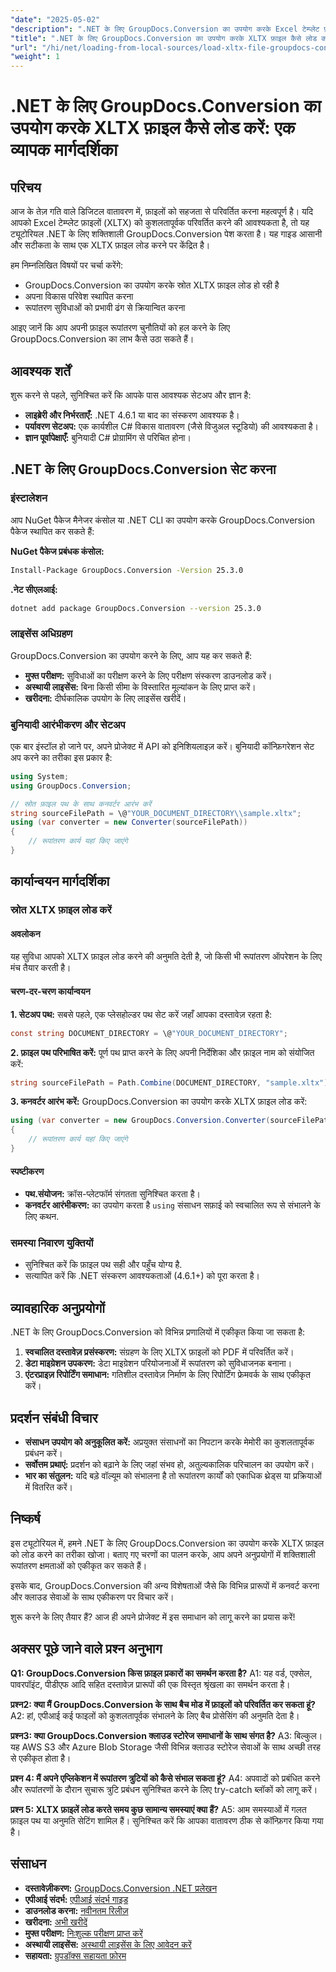 ```yaml
---
"date": "2025-05-02"
"description": ".NET के लिए GroupDocs.Conversion का उपयोग करके Excel टेम्प्लेट फ़ाइलों (XLTX) को कुशलतापूर्वक लोड और परिवर्तित करना सीखें। यह मार्गदर्शिका विस्तृत चरण, कोड उदाहरण और समस्या निवारण युक्तियाँ प्रदान करती है।"
"title": ".NET के लिए GroupDocs.Conversion का उपयोग करके XLTX फ़ाइल कैसे लोड करें एक व्यापक गाइड"
"url": "/hi/net/loading-from-local-sources/load-xltx-file-groupdocs-conversion-net/"
"weight": 1
---
```


# .NET के लिए GroupDocs.Conversion का उपयोग करके XLTX फ़ाइल कैसे लोड करें: एक व्यापक मार्गदर्शिका

## परिचय

आज के तेज़ गति वाले डिजिटल वातावरण में, फ़ाइलों को सहजता से परिवर्तित करना महत्वपूर्ण है। यदि आपको Excel टेम्प्लेट फ़ाइलों (XLTX) को कुशलतापूर्वक परिवर्तित करने की आवश्यकता है, तो यह ट्यूटोरियल .NET के लिए शक्तिशाली GroupDocs.Conversion पेश करता है। यह गाइड आसानी और सटीकता के साथ एक XLTX फ़ाइल लोड करने पर केंद्रित है।

हम निम्नलिखित विषयों पर चर्चा करेंगे:
- GroupDocs.Conversion का उपयोग करके स्रोत XLTX फ़ाइल लोड हो रही है
- अपना विकास परिवेश स्थापित करना
- रूपांतरण सुविधाओं को प्रभावी ढंग से क्रियान्वित करना

आइए जानें कि आप अपनी फ़ाइल रूपांतरण चुनौतियों को हल करने के लिए GroupDocs.Conversion का लाभ कैसे उठा सकते हैं।

## आवश्यक शर्तें

शुरू करने से पहले, सुनिश्चित करें कि आपके पास आवश्यक सेटअप और ज्ञान है:

- **लाइब्रेरी और निर्भरताएँ:** .NET 4.6.1 या बाद का संस्करण आवश्यक है।
- **पर्यावरण सेटअप:** एक कार्यशील C# विकास वातावरण (जैसे विजुअल स्टूडियो) की आवश्यकता है।
- **ज्ञान पूर्वापेक्षाएँ:** बुनियादी C# प्रोग्रामिंग से परिचित होना।

## .NET के लिए GroupDocs.Conversion सेट करना

### इंस्टालेशन

आप NuGet पैकेज मैनेजर कंसोल या .NET CLI का उपयोग करके GroupDocs.Conversion पैकेज स्थापित कर सकते हैं:

**NuGet पैकेज प्रबंधक कंसोल:**
```bash
Install-Package GroupDocs.Conversion -Version 25.3.0
```

**.नेट सीएलआई:**
```bash
dotnet add package GroupDocs.Conversion --version 25.3.0
```

### लाइसेंस अधिग्रहण

GroupDocs.Conversion का उपयोग करने के लिए, आप यह कर सकते हैं:
- **मुफ्त परीक्षण:** सुविधाओं का परीक्षण करने के लिए परीक्षण संस्करण डाउनलोड करें।
- **अस्थायी लाइसेंस:** बिना किसी सीमा के विस्तारित मूल्यांकन के लिए प्राप्त करें।
- **खरीदना:** दीर्घकालिक उपयोग के लिए लाइसेंस खरीदें।

### बुनियादी आरंभीकरण और सेटअप

एक बार इंस्टॉल हो जाने पर, अपने प्रोजेक्ट में API को इनिशियलाइज़ करें। बुनियादी कॉन्फ़िगरेशन सेट अप करने का तरीका इस प्रकार है:

```csharp
using System;
using GroupDocs.Conversion;

// स्रोत फ़ाइल पथ के साथ कनवर्टर आरंभ करें
string sourceFilePath = \@"YOUR_DOCUMENT_DIRECTORY\\sample.xltx";
using (var converter = new Converter(sourceFilePath))
{
    // रूपांतरण कार्य यहां किए जाएंगे
}
```

## कार्यान्वयन मार्गदर्शिका

### स्रोत XLTX फ़ाइल लोड करें

#### अवलोकन
यह सुविधा आपको XLTX फ़ाइल लोड करने की अनुमति देती है, जो किसी भी रूपांतरण ऑपरेशन के लिए मंच तैयार करती है।

#### चरण-दर-चरण कार्यान्वयन

**1. सेटअप पथ:**
सबसे पहले, एक प्लेसहोल्डर पथ सेट करें जहाँ आपका दस्तावेज़ रहता है:

```csharp
const string DOCUMENT_DIRECTORY = \@"YOUR_DOCUMENT_DIRECTORY";
```

**2. फ़ाइल पथ परिभाषित करें:**
पूर्ण पथ प्राप्त करने के लिए अपनी निर्देशिका और फ़ाइल नाम को संयोजित करें:

```csharp
string sourceFilePath = Path.Combine(DOCUMENT_DIRECTORY, "sample.xltx");
```

**3. कनवर्टर आरंभ करें:**
GroupDocs.Conversion का उपयोग करके XLTX फ़ाइल लोड करें:

```csharp
using (var converter = new GroupDocs.Conversion.Converter(sourceFilePath))
{
    // रूपांतरण कार्य यहां किए जाएंगे
}
```

#### स्पष्टीकरण
- **पथ.संयोजन:** क्रॉस-प्लेटफॉर्म संगतता सुनिश्चित करता है।
- **कनवर्टर आरंभीकरण:** का उपयोग करता है `using` संसाधन सफ़ाई को स्वचालित रूप से संभालने के लिए कथन.

### समस्या निवारण युक्तियों
- सुनिश्चित करें कि फ़ाइल पथ सही और पहुँच योग्य है.
- सत्यापित करें कि .NET संस्करण आवश्यकताओं (4.6.1+) को पूरा करता है।

## व्यावहारिक अनुप्रयोगों

.NET के लिए GroupDocs.Conversion को विभिन्न प्रणालियों में एकीकृत किया जा सकता है:

1. **स्वचालित दस्तावेज़ प्रसंस्करण:** संग्रहण के लिए XLTX फ़ाइलों को PDF में परिवर्तित करें।
2. **डेटा माइग्रेशन उपकरण:** डेटा माइग्रेशन परियोजनाओं में रूपांतरण को सुविधाजनक बनाना।
3. **एंटरप्राइज़ रिपोर्टिंग समाधान:** गतिशील दस्तावेज़ निर्माण के लिए रिपोर्टिंग फ्रेमवर्क के साथ एकीकृत करें।

## प्रदर्शन संबंधी विचार
- **संसाधन उपयोग को अनुकूलित करें:** अप्रयुक्त संसाधनों का निपटान करके मेमोरी का कुशलतापूर्वक प्रबंधन करें।
- **सर्वोत्तम प्रथाएं:** प्रदर्शन को बढ़ाने के लिए जहां संभव हो, अतुल्यकालिक परिचालन का उपयोग करें।
- **भार का संतुलन:** यदि बड़े वॉल्यूम को संभालना है तो रूपांतरण कार्यों को एकाधिक थ्रेड्स या प्रक्रियाओं में वितरित करें।

## निष्कर्ष

इस ट्यूटोरियल में, हमने .NET के लिए GroupDocs.Conversion का उपयोग करके XLTX फ़ाइल को लोड करने का तरीका खोजा। बताए गए चरणों का पालन करके, आप अपने अनुप्रयोगों में शक्तिशाली रूपांतरण क्षमताओं को एकीकृत कर सकते हैं।

इसके बाद, GroupDocs.Conversion की अन्य विशेषताओं जैसे कि विभिन्न प्रारूपों में कनवर्ट करना और क्लाउड सेवाओं के साथ एकीकरण पर विचार करें।

शुरू करने के लिए तैयार हैं? आज ही अपने प्रोजेक्ट में इस समाधान को लागू करने का प्रयास करें!

## अक्सर पूछे जाने वाले प्रश्न अनुभाग

**Q1: GroupDocs.Conversion किस फ़ाइल प्रकारों का समर्थन करता है?**
A1: यह वर्ड, एक्सेल, पावरपॉइंट, पीडीएफ आदि सहित दस्तावेज़ प्रारूपों की एक विस्तृत श्रृंखला का समर्थन करता है।

**प्रश्न2: क्या मैं GroupDocs.Conversion के साथ बैच मोड में फ़ाइलों को परिवर्तित कर सकता हूं?**
A2: हां, एपीआई कई फाइलों को कुशलतापूर्वक संभालने के लिए बैच प्रोसेसिंग की अनुमति देता है।

**प्रश्न3: क्या GroupDocs.Conversion क्लाउड स्टोरेज समाधानों के साथ संगत है?**
A3: बिल्कुल। यह AWS S3 और Azure Blob Storage जैसी विभिन्न क्लाउड स्टोरेज सेवाओं के साथ अच्छी तरह से एकीकृत होता है।

**प्रश्न 4: मैं अपने एप्लिकेशन में रूपांतरण त्रुटियों को कैसे संभाल सकता हूं?**
A4: अपवादों को प्रबंधित करने और रूपांतरणों के दौरान सुचारू त्रुटि प्रबंधन सुनिश्चित करने के लिए try-catch ब्लॉकों को लागू करें।

**प्रश्न 5: XLTX फ़ाइलें लोड करते समय कुछ सामान्य समस्याएं क्या हैं?**
A5: आम समस्याओं में गलत फ़ाइल पथ या अनुमति सेटिंग शामिल हैं। सुनिश्चित करें कि आपका वातावरण ठीक से कॉन्फ़िगर किया गया है।

## संसाधन
- **दस्तावेज़ीकरण:** [GroupDocs.Conversion .NET प्रलेखन](https://docs.groupdocs.com/conversion/net/)
- **एपीआई संदर्भ:** [एपीआई संदर्भ गाइड](https://reference.groupdocs.com/conversion/net/)
- **डाउनलोड करना:** [नवीनतम रिलीज़](https://releases.groupdocs.com/conversion/net/)
- **खरीदना:** [अभी खरीदें](https://purchase.groupdocs.com/buy)
- **मुफ्त परीक्षण:** [निःशुल्क परीक्षण प्राप्त करें](https://releases.groupdocs.com/conversion/net/)
- **अस्थायी लाइसेंस:** [अस्थायी लाइसेंस के लिए आवेदन करें](https://purchase.groupdocs.com/temporary-license/)
- **सहायता:** [ग्रुपडॉक्स सहायता फ़ोरम](https://forum.groupdocs.com/c/conversion/10)